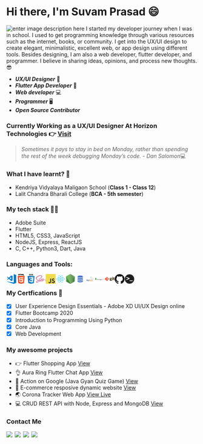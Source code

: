 # Hi there, I'm Suvam Prasad 😄

![enter image description here](https://www.pngitem.com/pimgs/m/14-146671_illustration-showing-data-analysis-ai-data-analytics-illustration.png)
I started my developer journey when I was in school. I used to get programming knowledge through various resources such as the internet, books, or community. I get into the UX/UI design to create elegant, minimalistic, excellent web, or app design using different tools. Besides designing, I am also a web developer, flutter developer, and programmer. I believe in sharing ideas, opinions, and process new thoughts. 😎

- **_UX/UI Designer_** 🎨
- **_Flutter App Developer_** 📱
- **_Web developer_** 💻
- **_Programmer_** 🖥
- **_Open Source Contributor_**

### Currently Working as a UX/UI Designer At Horizon Technologies :point_right: [Visit](https://horizontech.dev/)

> _Sometimes it pays to stay in bed on Monday, rather than spending the rest of the week debugging Monday’s code._ - *Dan Salomon*💻

### What I have learnt? 🏫

- Kendriya Vidyalaya Maligaon School (**Class 1 - Class 12**)
- Lalit Chandra Bharali College (**BCA - 5th semester**)

### My tech stack 👩‍💻

- Adobe Suite
- Flutter
- HTML5, CSS3, JavaScript
- NodeJS, Express, ReactJS
- C, C++, Python3, Dart, Java

### Languages and Tools:

<img align="left" alt="Visual Studio Code" width="26px" src="https://raw.githubusercontent.com/github/explore/80688e429a7d4ef2fca1e82350fe8e3517d3494d/topics/visual-studio-code/visual-studio-code.png" />
<img align="left" alt="HTML5" width="26px" src="https://raw.githubusercontent.com/github/explore/80688e429a7d4ef2fca1e82350fe8e3517d3494d/topics/html/html.png" />
<img align="left" alt="CSS3" width="26px" src="https://raw.githubusercontent.com/github/explore/80688e429a7d4ef2fca1e82350fe8e3517d3494d/topics/css/css.png" />
<img align="left" alt="Sass" width="26px" src="https://raw.githubusercontent.com/github/explore/80688e429a7d4ef2fca1e82350fe8e3517d3494d/topics/sass/sass.png" />
<img align="left" alt="JavaScript" width="26px" src="https://raw.githubusercontent.com/github/explore/80688e429a7d4ef2fca1e82350fe8e3517d3494d/topics/javascript/javascript.png" />
<img align="left" alt="React" width="26px" src="https://raw.githubusercontent.com/github/explore/80688e429a7d4ef2fca1e82350fe8e3517d3494d/topics/react/react.png" />
<img align="left" alt="Node.js" width="26px" src="https://raw.githubusercontent.com/github/explore/80688e429a7d4ef2fca1e82350fe8e3517d3494d/topics/nodejs/nodejs.png" />
<img align="left" alt="SQL" width="26px" src="https://raw.githubusercontent.com/github/explore/80688e429a7d4ef2fca1e82350fe8e3517d3494d/topics/sql/sql.png" />
<img align="left" alt="MySQL" width="26px" src="https://raw.githubusercontent.com/github/explore/80688e429a7d4ef2fca1e82350fe8e3517d3494d/topics/mysql/mysql.png" />
<img align="left" alt="MongoDB" width="26px" src="https://raw.githubusercontent.com/github/explore/80688e429a7d4ef2fca1e82350fe8e3517d3494d/topics/mongodb/mongodb.png" />
<img align="left" alt="Git" width="26px" src="https://raw.githubusercontent.com/github/explore/80688e429a7d4ef2fca1e82350fe8e3517d3494d/topics/git/git.png" />
<img align="left" alt="GitHub" width="26px" src="https://raw.githubusercontent.com/github/explore/78df643247d429f6cc873026c0622819ad797942/topics/github/github.png" />
<img align="left" alt="HTML5" width="26px" src="https://raw.githubusercontent.com/github/explore/80688e429a7d4ef2fca1e82350fe8e3517d3494d/topics/terminal/terminal.png" />
<br>

### My Certfications 📒

- [x] User Experience Design Essentials - Adobe XD UI/UX Design online
- [x] Flutter Bootcamp 2020
- [x] Introduction to Programming Using Python
- [x] Core Java
- [x] Web Development

### My awesome projects

- :point_right: Flutter Shopping App [View](https://github.com/SuvamPrasd/flutter-shopping-app)
- :ok_hand: Aura Ring Flutter Chat App [View](https://github.com/SuvamPrasd/Aura_Ring_Flutter_Chat_App)
- :metal: Action on Google (Java Gyan Quiz Game) [View](https://assistant.google.com/services/a/uid/000000a3f17898e4?hl=en)
- :call_me_hand: E-commerce resposive dynamic website [View](https://github.com/SuvamPrasd/E-commerce-website)
- :earth_asia: Corona Tracker Web App [View Live](https://suvamprasd.github.io/coronaTracker.github.io/)
- :computer: CRUD REST API with Node, Express and MongoDB [View](https://github.com/SuvamPrasd/Rest-api-mongodb)

### Contact Me

[<img align="left" src="https://image.flaticon.com/icons/png/512/61/61109.png" width="22px"/>](https://www.linkedin.com/in/suvamprasad/)
[<img align="left" src="https://image.flaticon.com/icons/png/512/23/23931.png" width="22px"/>](https://twitter.com/suvamprasad2)
[<img  align="left" src="https://camo.githubusercontent.com/0c3ecb4a5cbc3ea14da0229ec9bb61146aa3fdef/68747470733a2f2f662e636c6f75642e6769746875622e636f6d2f6173736574732f343832383631362f313436373835372f38393733346234302d343538392d313165332d386435652d3133306437393831336530302e706e67" width="22px"/>](https://www.behance.net/suvamp)
[<img align="left" src="https://image.flaticon.com/icons/png/512/95/95627.png" width="22px"/>](suvamprasad@gmail.com)
